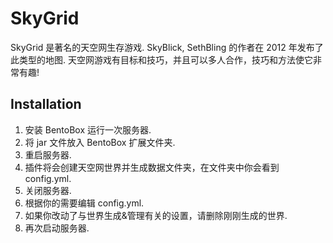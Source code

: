 # SkyGrid
SkyGrid 是著名的天空网生存游戏. SkyBlick, SethBling 的作者在 2012 年发布了此类型的地图.
天空网游戏有目标和技巧，并且可以多人合作，技巧和方法使它非常有趣!

## Installation

1. 安装 BentoBox 运行一次服务器.
2. 将 jar 文件放入 BentoBox 扩展文件夹.
3. 重启服务器.
4. 插件将会创建天空网世界并生成数据文件夹，在文件夹中你会看到 config.yml.
5. 关闭服务器.
6. 根据你的需要编辑 config.yml.
7. 如果你改动了与世界生成&管理有关的设置，请删除刚刚生成的世界.
8. 再次启动服务器.

